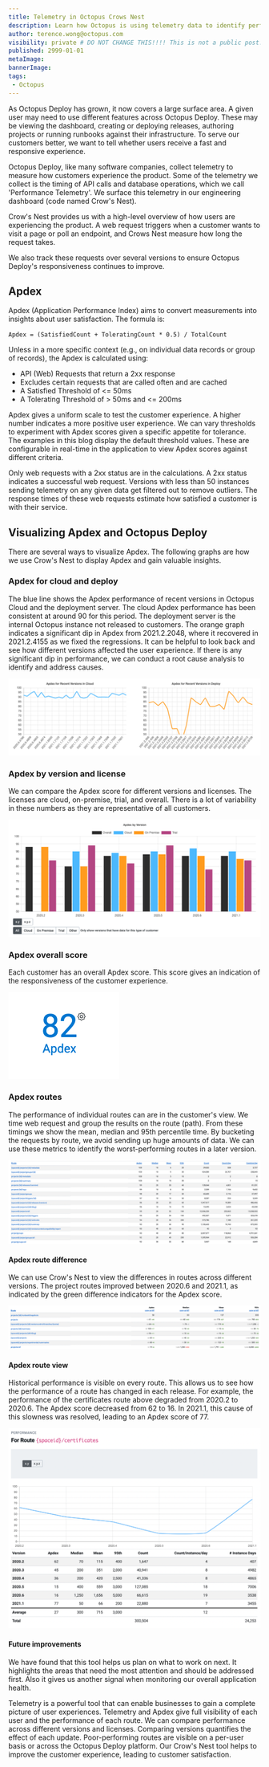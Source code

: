 ```yaml
---
title: Telemetry in Octopus Crows Nest
description: Learn how Octopus is using telemetry data to identify performance metrics for our customers
author: terence.wong@octopus.com
visibility: private # DO NOT CHANGE THIS!!!! This is not a public post!
published: 2999-01-01
metaImage: 
bannerImage: 
tags:
 - Octopus
---
```


As Octopus Deploy has grown, it now covers a large surface area. A given user may need to use different features across Octopus Deploy. These may be viewing the dashboard, creating or deploying releases, authoring projects or running runbooks against their infrastructure. To serve our customers better, we want to tell whether users receive a fast and responsive experience.

Octopus Deploy, like many software companies, collect telemetry to measure how customers experience the product. Some of the telemetry we collect is the timing of API calls and database operations, which we call 'Performance Telemetry'. We surface this telemetry in our engineering dashboard (code named Crow's Nest).

Crow's Nest provides us with a high-level overview of how users are experiencing the product. A web request triggers when a customer wants to visit a page or poll an endpoint, and Crows Nest measure how long the request takes. 

We also track these requests over several versions to ensure Octopus Deploy's responsiveness continues to improve. 


## Apdex

Apdex (Application Performance Index) aims to convert measurements into insights about user satisfaction. The formula is:


    Apdex = (SatisfiedCount + ToleratingCount * 0.5) / TotalCount
 
Unless in a more specific context (e.g., on individual data records or group of records), the Apdex is calculated using:

- API (Web) Requests that return a 2xx response
- Excludes certain requests that are called often and are cached
- A Satisfied Threshold of <= 50ms
- A Tolerating Threshold of > 50ms and <= 200ms

Apdex gives a uniform scale to test the customer experience. A higher number indicates a more positive user experience.  We can vary thresholds to experiment with Apdex scores given a specific appetite for tolerance. The examples in this blog display the default threshold values. These are configurable in real-time in the application to view Apdex scores against different criteria.

Only web requests with a 2xx status are in the calculations. A 2xx status indicates a successful web request. Versions with less than 50 instances sending telemetry on any given data get filtered out to remove outliers. The response times of these web requests estimate how satisfied a customer is with their service. 
## Visualizing Apdex and Octopus Deploy

There are several ways to visualize Apdex. The following graphs are how we use Crow's Nest to display Apdex and gain valuable insights.

### Apdex for cloud and deploy

The blue line shows the Apdex performance of recent versions in Octopus Cloud and the deployment server. The cloud Apdex performance has been consistent at around 90 for this period. The deployment server is the internal Octopus instance not released to customers. The orange graph indicates a significant dip in Apdex from 2021.2.2048, where it recovered in 2021.2.4155 as we fixed the regressions. It can be helpful to look back and see how different versions affected the user experience. If there is any significant dip in performance, we can conduct a root cause analysis to identify and address causes.

![Apdex Cloud and Deploy](apdex-cloud-deploy.png "Apdex Cloud and Deploy")

### Apdex by version and license

We can compare the Apdex score for different versions and licenses. The licenses are cloud, on-premise, trial, and overall. There is a lot of variability in these numbers as they are representative of all customers. 

![Apdex by Version](apdex-by-version.png "Apdex by Version")

<!--### Apdex customer view

![Apdex Customer View](apdex-customer.png "Apdex Customer View")-->

### Apdex overall score

Each customer has an overall Apdex score. This score gives an indication of the responsiveness of the customer experience.

![Apdex Score](apdex-score.png "Apdex Score")

### Apdex routes

The performance of individual routes can are in the customer's view. We time web request and group the results on the route (path). From these timings we show the mean, median and 95th percentile time. By bucketing the requests by route, we avoid sending up huge amounts of data. We can use these metrics to identify the worst-performing routes in a later version. 

![Apdex Routes](apdex-route.png "Apdex Routes")

#### Apdex route difference

We can use Crow's Nest to view the differences in routes across different versions. The project routes improved between 2020.6 and 2021.1, as indicated by the green difference indicators for the Apdex score.

![Apdex Routes Difference](apdex-route-diff.png "Apdex Routes Difference")

#### Apdex route view

Historical performance is visible on every route. This allows us to see how the performance of a route has changed in each release. For example, the performance of the certificates route above degraded from 2020.2 to 2020.6. The Apdex score decreased from 62 to 16. In 2021.1, this cause of this slowness was resolved, leading to an Apdex score of 77.

![Apdex Route View](apdex-route-view.png "Apdex Route View")

#### Future improvements

We have found that this tool helps us plan on what to work on next. It highlights the areas that need the most attention and should be addressed first. Also it gives us another signal when monitoring our overall application health.

<!--![Apdex Routes Difference](apdex-route-dashboard.png "Apdex Routes Difference")-->

Telemetry is a powerful tool that can enable businesses to gain a complete picture of user experiences. Telemetry and Apdex give full visibility of each user and the performance of each route. We can compare performance across different versions and licenses. Comparing versions quantifies the effect of each update. Poor-performing routes are visible on a per-user basis or across the Octopus Deploy platform. Our Crow's Nest tool helps to improve the customer experience, leading to customer satisfaction.


